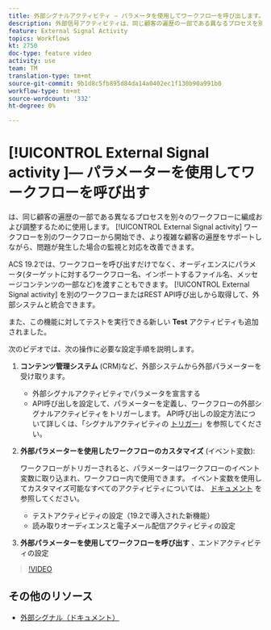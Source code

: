 ```yaml
---
title: 外部シグナルアクティビティ — パラメータを使用してワークフローを呼び出します。
description: 外部信号アクティビティは、同じ顧客の遍歴の一部である異なるプロセスを別々のワークフローに編成および調整するために使用します。 ワークフローを別のワークフローから開始でき、より複雑な顧客の遍歴をサポートしながら、問題が発生した場合の監視と対応を改善できます。
feature: External Signal Activity
topics: Workflows
kt: 2750
doc-type: feature video
activity: use
team: TM
translation-type: tm+mt
source-git-commit: 9b1d8c5fb895d84da14a0402ec1f130b90a991b0
workflow-type: tm+mt
source-wordcount: '332'
ht-degree: 0%

---
```



# [!UICONTROL External Signal activity ]— パラメーターを使用してワークフローを呼び出す

は、同じ顧客の遍歴の一部である異なるプロセスを別々のワークフローに編成および調整するために使用します。 [!UICONTROL External Signal activity] ワークフローを別のワークフローから開始でき、より複雑な顧客の遍歴をサポートしながら、問題が発生した場合の監視と対応を改善できます。

ACS 19.2では、ワークフローを呼び出すだけでなく、オーディエンスにパラメータ(ターゲットに対するワークフロー名、インポートするファイル名、メッセージコンテンツの一部など)を渡すこともできます。 [!UICONTROL External Signal activity] を別のワークフローまたはREST API呼び出しから取得して、外部システムと統合できます。

また、この機能に対してテストを実行できる新しい **Test** アクティビティも追加されました。

次のビデオでは、次の操作に必要な設定手順を説明します。

1. **コンテンツ管理システム** (CRM)など、外部システムから外部パラメーターを受け取ります。

   * 外部シグナルアクティビティでパラメータを宣言する
   * API呼び出しを設定して、パラメーターを定義し、ワークフローの外部シグナルアクティビティをトリガーします。 API呼び出しの設定方法について詳しくは、「シグナルアクティビティの [トリガー](https://docs.campaign.adobe.com/doc/standard/en/api/ACS_API.html#triggering-a-signal-activity)」を参照してください。

1. **外部パラメーターを使用したワークフローのカスタマイズ** (イベント変数):

   ワークフローがトリガーされると、パラメーターはワークフローのイベント変数に取り込まれ、ワークフロー内で使用できます。 イベント変数を使用してカスタマイズ可能なすべてのアクティビティについては、 [ドキュメント](https://helpx.adobe.com/campaign/standard/automating/using/calling-a-workflow-with-external-parameters.html) を参照してください。

   * テストアクティビティの設定（19.2で導入された新機能）
   * 読み取りオーディエンスと電子メール配信アクティビティの設定

1. **外部パラメーターを使用してワークフローを呼び出す** 、エンドアクティビティの設定

>[!VIDEO](https://video.tv.adobe.com/v/27249/?quality=12)

## その他のリソース

* [外部シグナル（ドキュメント）](https://docs.adobe.com/content/help/en/campaign-standard/using/managing-processes-and-data/data-management-activities/external-api.html)
